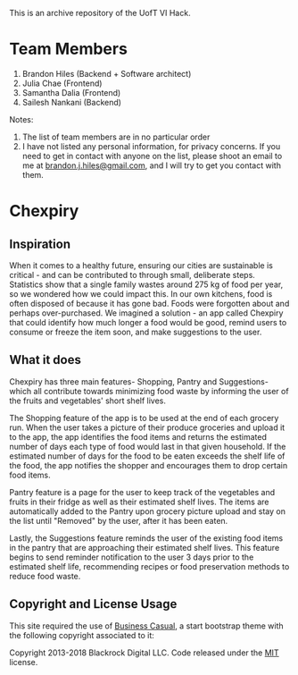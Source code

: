 This is an archive repository of the UofT VI Hack.

# Team Members
1. Brandon Hiles (Backend + Software architect)
2. Julia Chae (Frontend)
3. Samantha Dalia (Frontend)
4. Sailesh Nankani (Backend)

Notes:

1. The list of team members are in no particular order 
2. I have not listed any personal information, for privacy concerns. If you need to get in contact
with anyone on the list, please shoot an email to me at brandon.j.hiles@gmail.com, and
I will try to get you contact with them.

# Chexpiry

## Inspiration
When it comes to a healthy future, ensuring our cities are sustainable is critical - and can be contributed to through small, deliberate steps. Statistics show that a single family wastes around 275 kg of food per year, so we wondered how we could impact this. In our own kitchens, food is often disposed of because it has gone bad. Foods were forgotten about and perhaps over-purchased. We imagined a solution - an app called Chexpiry that could identify how much longer a food would be good, remind users to consume or freeze the item soon, and make suggestions to the user.

## What it does
Chexpiry has three main features- Shopping, Pantry and Suggestions- which all contribute towards minimizing food waste by informing the user of the fruits and vegetables' short shelf lives.

The Shopping feature of the app is to be used at the end of each grocery run. When the user takes a picture of their produce groceries and upload it to the app, the app identifies the food items and returns the estimated number of days each type of food would last in that given household. If the estimated number of days for the food to be eaten exceeds the shelf life of the food, the app notifies the shopper and encourages them to drop certain food items.

Pantry feature is a page for the user to keep track of the vegetables and fruits in their fridge as well as their estimated shelf lives. The items are automatically added to the Pantry upon grocery picture upload and stay on the list until "Removed" by the user, after it has been eaten.

Lastly, the Suggestions feature reminds the user of the existing food items in the pantry that are approaching their estimated shelf lives. This feature begins to send reminder notification to the user 3 days prior to the estimated shelf life, recommending recipes or food preservation methods to reduce food waste.


## Copyright and License Usage

This site required the use of [Business Casual](http://startbootstrap.com/template-overviews/business-casual/), a start bootstrap theme with the following copyright associated to it:

Copyright 2013-2018 Blackrock Digital LLC. Code released under the [MIT](https://github.com/BlackrockDigital/startbootstrap-business-casual/blob/gh-pages/LICENSE) license.
